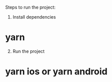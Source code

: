 Steps to run the project:

1. Install dependencies
# yarn

2. Run the project
# yarn ios or yarn android

